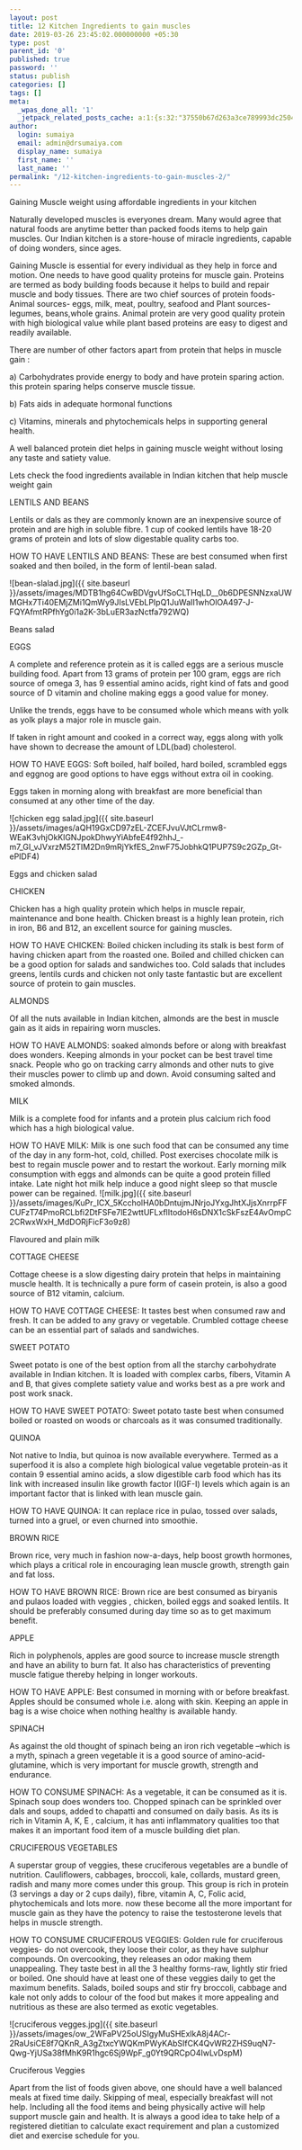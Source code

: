 ```yaml
---
layout: post
title: 12 Kitchen Ingredients to gain muscles
date: 2019-03-26 23:45:02.000000000 +05:30
type: post
parent_id: '0'
published: true
password: ''
status: publish
categories: []
tags: []
meta:
  _wpas_done_all: '1'
  _jetpack_related_posts_cache: a:1:{s:32:"37550b67d263a3ce789993dc25046c5f";a:2:{s:7:"expires";i:1592109154;s:7:"payload";a:6:{i:0;a:1:{s:2:"id";i:2086;}i:1;a:1:{s:2:"id";i:1810;}i:2;a:1:{s:2:"id";i:1992;}i:3;a:1:{s:2:"id";i:2005;}i:4;a:1:{s:2:"id";i:1941;}i:5;a:1:{s:2:"id";i:1967;}}}}
author:
  login: sumaiya
  email: admin@drsumaiya.com
  display_name: sumaiya
  first_name: ''
  last_name: ''
permalink: "/12-kitchen-ingredients-to-gain-muscles-2/"
---
```

Gaining Muscle weight using affordable ingredients in your kitchen

Naturally developed muscles is everyones dream. Many would agree that natural foods are anytime better than packed foods items to help gain muscles. Our Indian kitchen is a store-house of miracle ingredients, capable of doing wonders, since ages.

Gaining Muscle is essential for every individual as they help in force and motion. One needs to have good quality proteins for muscle gain. Proteins are termed as body building foods because it helps to build and repair muscle and body tissues. There are two chief sources of protein foods- Animal sources- eggs, milk, meat, poultry, seafood and Plant sources-legumes, beans,whole grains. Animal protein are very good quality protein with high biological value while plant based proteins are easy to digest and readily available.

There are number of other factors apart from protein that helps in muscle gain :

a) Carbohydrates provide energy to body and have protein sparing action. this protein sparing helps conserve muscle tissue.

b) Fats aids in adequate hormonal functions

c) Vitamins, minerals and phytochemicals helps in supporting general health.

A well balanced protein diet helps in gaining muscle weight without losing any taste and satiety value.

Lets check the food ingredients available in Indian kitchen that help muscle weight gain

LENTILS AND BEANS

Lentils or dals as they are commonly known are an inexpensive source of protein and are high in soluble fibre. 1 cup of cooked lentils have 18-20 grams of protein and lots of slow digestable quality carbs too.

HOW TO HAVE LENTILS AND BEANS: These are best consumed when first soaked and then boiled, in the form of lentil-bean salad.

![bean-slalad.jpg]({{ site.baseurl }}/assets/images/MDTB1hg64CwBDVgvUfSoCLTHqLD__0b6DPESNNzxaUWMGHx7Ti40EMjZMi1QmWy9JIsLVEbLPIpQ1JuWaII1whOlOA497-J-FQYAfmtRPfhYg0i1a2K-3bLuER3azNctfa792WQ)

Beans salad

EGGS

A complete and reference protein as it is called eggs are a serious muscle building food. Apart from 13 grams of protein per 100 gram, eggs are rich source of omega 3, has 9 essential amino acids, right kind of fats and good source of D vitamin and choline making eggs a good value for money.

Unlike the trends, eggs have to be consumed whole which means with yolk as yolk plays a major role in muscle gain.

If taken in right amount and cooked in a correct way, eggs along with yolk have shown to decrease the amount of LDL(bad) cholesterol.

HOW TO HAVE EGGS: Soft boiled, half boiled, hard boiled, scrambled eggs and eggnog are good options to have eggs without extra oil in cooking.

Eggs taken in morning along with breakfast are more beneficial than consumed at any other time of the day.

![chicken egg salad.jpg]({{ site.baseurl }}/assets/images/aQH19GxCD97zEL-ZCEFJvuVJtCLrmw8-WEaK3vhjOkKlGNJpokDhwyYiAbfeE4f92hhJ_-m7_GI_vJVxrzM52TIM2Dn9mRjYkfES_2nwF75JobhkQ1PUP7S9c2GZp_Gt-ePIDF4)

Eggs and chicken salad

CHICKEN

Chicken has a high quality protein which helps in muscle repair, maintenance and bone health. Chicken breast is a highly lean protein, rich in iron, B6 and B12, an excellent source for gaining muscles.

HOW TO HAVE CHICKEN: Boiled chicken including its stalk is best form of having chicken apart from the roasted one. Boiled and chilled chicken can be a good option for salads and sandwiches too. Cold salads that includes greens, lentils curds and chicken not only taste fantastic but are excellent source of protein to gain muscles.

ALMONDS

Of all the nuts available in Indian kitchen, almonds are the best in muscle gain as it aids in repairing worn muscles.

HOW TO HAVE ALMONDS: soaked almonds before or along with breakfast does wonders. Keeping almonds in your pocket can be best travel time snack. People who go on tracking carry almonds and other nuts to give their muscles power to climb up and down. Avoid consuming salted and smoked almonds.

MILK

Milk is a complete food for infants and a protein plus calcium rich food which has a high biological value.

HOW TO HAVE MILK: Milk is one such food that can be consumed any time of the day in any form-hot, cold, chilled. Post exercises chocolate milk is best to regain muscle power and to restart the workout. Early morning milk consumption with eggs and almonds can be quite a good protein filled intake. Late night hot milk help induce a good night sleep so that muscle power can be regained. ![milk.jpg]({{ site.baseurl }}/assets/images/KuPr_lCX_5KccholHA0bDntujmJNrjoJYxgJhtXJjsXnrrpFFCUFzT74PmoRCLbfi2DtFSFe7lE2wttUFLxflItodoH6sDNX1cSkFszE4AvOmpC2CRwxWxH_MdDORjFicF3o9z8)

Flavoured and plain milk

COTTAGE CHEESE

Cottage cheese is a slow digesting dairy protein that helps in maintaining muscle health. It is technically a pure form of casein protein, is also a good source of B12 vitamin, calcium.

HOW TO HAVE COTTAGE CHEESE: It tastes best when consumed raw and fresh. It can be added to any gravy or vegetable. Crumbled cottage cheese can be an essential part of salads and sandwiches.

SWEET POTATO

Sweet potato is one of the best option from all the starchy carbohydrate available in Indian kitchen. It is loaded with complex carbs, fibers, Vitamin A and B, that gives complete satiety value and works best as a pre work and post work snack.

HOW TO HAVE SWEET POTATO: Sweet potato taste best when consumed boiled or roasted on woods or charcoals as it was consumed traditionally.

QUINOA

Not native to India, but quinoa is now available everywhere. Termed as a superfood it is also a complete high biological value vegetable protein-as it contain 9 essential amino acids, a slow digestible carb food which has its link with increased insulin like growth factor I(IGF-I) levels which again is an important factor that is linked with lean muscle gain.

HOW TO HAVE QUINOA: It can replace rice in pulao, tossed over salads, turned into a gruel, or even churned into smoothie.

BROWN RICE

Brown rice, very much in fashion now-a-days, help boost growth hormones, which plays a critical role in encouraging lean muscle growth, strength gain and fat loss.

HOW TO HAVE BROWN RICE: Brown rice are best consumed as biryanis and pulaos loaded with veggies , chicken, boiled eggs and soaked lentils. It should be preferably consumed during day time so as to get maximum benefit.

APPLE

Rich in polyphenols, apples are good source to increase muscle strength and have an ability to burn fat. It also has characteristics of preventing muscle fatigue thereby helping in longer workouts.

HOW TO HAVE APPLE: Best consumed in morning with or before breakfast. Apples should be consumed whole i.e. along with skin. Keeping an apple in bag is a wise choice when nothing healthy is available handy.

SPINACH

As against the old thought of spinach being an iron rich vegetable –which is a myth, spinach a green vegetable it is a good source of amino-acid-glutamine, which is very important for muscle growth, strength and endurance.

HOW TO CONSUME SPINACH: As a vegetable, it can be consumed as it is. Spinach soup does wonders too. Chopped spinach can be sprinkled over dals and soups, added to chapatti and consumed on daily basis. As its is rich in Vitamin A, K, E , calcium, it has anti inflammatory qualities too that makes it an important food item of a muscle building diet plan.

CRUCIFEROUS VEGETABLES

A superstar group of veggies, these cruciferous vegetables are a bundle of nutrition. Cauliflowers, cabbages, broccoli, kale, collards, mustard green, radish and many more comes under this group. This group is rich in protein (3 servings a day or 2 cups daily), fibre, vitamin A, C, Folic acid, phytochemicals and lots more. now these become all the more important for muscle gain as they have the potency to raise the testosterone levels that helps in muscle strength.

HOW TO CONSUME CRUCIFEROUS VEGGIES: Golden rule for cruciferous veggies- do not overcook, they loose their color, as they have sulphur compounds. On overcooking, they releases an odor making them unappealing. They taste best in all the 3 healthy forms-raw, lightly stir fried or boiled. One should have at least one of these veggies daily to get the maximum benefits. Salads, boiled soups and stir fry broccoli, cabbage and kale not only adds to colour of the food but makes it more appealing and nutritious as these are also termed as exotic vegetables.

![cruciferous vegges.jpg]({{ site.baseurl }}/assets/images/ow_2WFaPV25oUSIgyMuSHExlkA8j4ACr-2RaUsiCE8f7QKnR_A3gZtxcYWQKmPWyKAbSIfCK4QvWR2ZHS9uqN7-Qwg-YjUSa38fMhK9R1hgc6Sj9WpF_g0Yt9QRCpO4IwLvDspM)

Cruciferous Veggies

Apart from the list of foods given above, one should have a well balanced meals at fixed time daily. Skipping of meal, especially breakfast will not help. Including all the food items and being physically active will help support muscle gain and health. It is always a good idea to take help of a registered dietitian to calculate exact requirement and plan a customized diet and exercise schedule for you.

